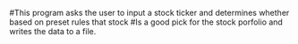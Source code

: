 #This program asks the user to input a stock ticker and determines whether based on preset rules that stock
#Is a good pick for the stock porfolio and writes the data to a file.
